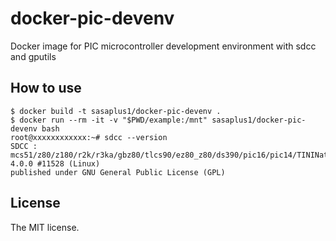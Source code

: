 # docker-pic-devenv

Docker image for PIC microcontroller development environment with sdcc and gputils

## How to use

```console
$ docker build -t sasaplus1/docker-pic-devenv .
$ docker run --rm -it -v "$PWD/example:/mnt" sasaplus1/docker-pic-devenv bash
root@xxxxxxxxxxxx:~# sdcc --version
SDCC : mcs51/z80/z180/r2k/r3ka/gbz80/tlcs90/ez80_z80/ds390/pic16/pic14/TININative/ds400/hc08/s08/stm8/pdk13/pdk14/pdk15 4.0.0 #11528 (Linux)
published under GNU General Public License (GPL)
```

## License

The MIT license.
